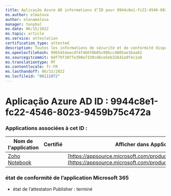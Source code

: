 ```yaml
---
title: Aplicação Azure AD informations d’ID pour 9944c8e1-fc22-4546-8023-9459b75c472a
ms.author: elmalova
author: elenamalova
manager: tonybal
ms.date: 06/15/2022
ms.topic: article
ms.service: attestation
certification_type: attested
description: Toutes les informations de sécurité et de conformité disponibles pour 9944c8e1-fc22-4546-8023-9459b75c472a.
ms.openlocfilehash: 99b5454aecdf4f466f0b05c00bcc4805ae3baa61
ms.sourcegitcommit: 6df79f38ffe390e7339cd6ce5eb32641a9f4c1a9
ms.translationtype: MT
ms.contentlocale: fr-FR
ms.lasthandoff: 06/15/2022
ms.locfileid: "66111072"
---
```

# <a name="azure-app-id-9944c8e1-fc22-4546-8023-9459b75c472a"></a>Aplicação Azure AD ID : 9944c8e1-fc22-4546-8023-9459b75c472a


### <a name="apps-associated-with-this-id"></a>Applications associées à cet ID :
| **Nom de l'application** | **Certifié** | **Afficher dans AppSource** |
|--------------|---------------|-----------------------|
| [Zoho Notebook](../forward/WA200001616.md) |  | [https://appsource.microsoft.com/product/office/WA200001616](https://appsource.microsoft.com/product/office/WA200001616) |

### <a name="microsoft-365-app-compliance-status"></a>état de conformité de l’application Microsoft 365
- état de l’attestaton Publisher : terminé
